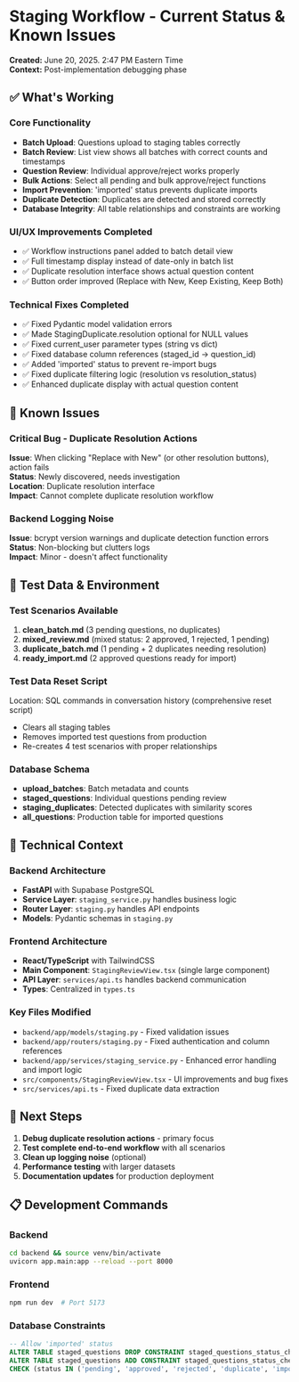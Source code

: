 # Staging Workflow - Current Status & Known Issues

**Created:** June 20, 2025. 2:47 PM Eastern Time  
**Context:** Post-implementation debugging phase

## ✅ What's Working

### Core Functionality
- **Batch Upload**: Questions upload to staging tables correctly
- **Batch Review**: List view shows all batches with correct counts and timestamps
- **Question Review**: Individual approve/reject works properly
- **Bulk Actions**: Select all pending and bulk approve/reject functions
- **Import Prevention**: 'imported' status prevents duplicate imports
- **Duplicate Detection**: Duplicates are detected and stored correctly
- **Database Integrity**: All table relationships and constraints are working

### UI/UX Improvements Completed
- ✅ Workflow instructions panel added to batch detail view
- ✅ Full timestamp display instead of date-only in batch list
- ✅ Duplicate resolution interface shows actual question content
- ✅ Button order improved (Replace with New, Keep Existing, Keep Both)

### Technical Fixes Completed
- ✅ Fixed Pydantic model validation errors
- ✅ Made StagingDuplicate.resolution optional for NULL values
- ✅ Fixed current_user parameter types (string vs dict)
- ✅ Fixed database column references (staged_id → question_id)
- ✅ Added 'imported' status to prevent re-import bugs
- ✅ Fixed duplicate filtering logic (resolution vs resolution_status)
- ✅ Enhanced duplicate display with actual question content

## 🐛 Known Issues

### Critical Bug - Duplicate Resolution Actions
**Issue**: When clicking "Replace with New" (or other resolution buttons), action fails  
**Status**: Newly discovered, needs investigation  
**Location**: Duplicate resolution interface  
**Impact**: Cannot complete duplicate resolution workflow  

### Backend Logging Noise
**Issue**: bcrypt version warnings and duplicate detection function errors  
**Status**: Non-blocking but clutters logs  
**Impact**: Minor - doesn't affect functionality  

## 🧪 Test Data & Environment

### Test Scenarios Available
1. **clean_batch.md** (3 pending questions, no duplicates)
2. **mixed_review.md** (mixed status: 2 approved, 1 rejected, 1 pending)
3. **duplicate_batch.md** (1 pending + 2 duplicates needing resolution)
4. **ready_import.md** (2 approved questions ready for import)

### Test Data Reset Script
Location: SQL commands in conversation history (comprehensive reset script)
- Clears all staging tables
- Removes imported test questions from production
- Re-creates 4 test scenarios with proper relationships

### Database Schema
- **upload_batches**: Batch metadata and counts
- **staged_questions**: Individual questions pending review
- **staging_duplicates**: Detected duplicates with similarity scores
- **all_questions**: Production table for imported questions

## 🔧 Technical Context

### Backend Architecture
- **FastAPI** with Supabase PostgreSQL
- **Service Layer**: `staging_service.py` handles business logic
- **Router Layer**: `staging.py` handles API endpoints
- **Models**: Pydantic schemas in `staging.py`

### Frontend Architecture
- **React/TypeScript** with TailwindCSS
- **Main Component**: `StagingReviewView.tsx` (single large component)
- **API Layer**: `services/api.ts` handles backend communication
- **Types**: Centralized in `types.ts`

### Key Files Modified
- `backend/app/models/staging.py` - Fixed validation issues
- `backend/app/routers/staging.py` - Fixed authentication and column references
- `backend/app/services/staging_service.py` - Enhanced error handling and import logic
- `src/components/StagingReviewView.tsx` - UI improvements and bug fixes
- `src/services/api.ts` - Fixed duplicate data extraction

## 🚀 Next Steps

1. **Debug duplicate resolution actions** - primary focus
2. **Test complete end-to-end workflow** with all scenarios
3. **Clean up logging noise** (optional)
4. **Performance testing** with larger datasets
5. **Documentation updates** for production deployment

## 📋 Development Commands

### Backend
```bash
cd backend && source venv/bin/activate
uvicorn app.main:app --reload --port 8000
```

### Frontend  
```bash
npm run dev  # Port 5173
```

### Database Constraints
```sql
-- Allow 'imported' status
ALTER TABLE staged_questions DROP CONSTRAINT staged_questions_status_check;
ALTER TABLE staged_questions ADD CONSTRAINT staged_questions_status_check 
CHECK (status IN ('pending', 'approved', 'rejected', 'duplicate', 'imported'));
```